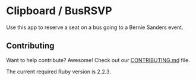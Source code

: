 # Clipboard / BusRSVP

Use this app to reserve a seat on a bus going to a Bernie Sanders event.

## Contributing

Want to help contribute? Awesome! Check out our [CONTRIBUTING.md](CONTRIBUTING.md) file.

The current required Ruby version is 2.2.3.
